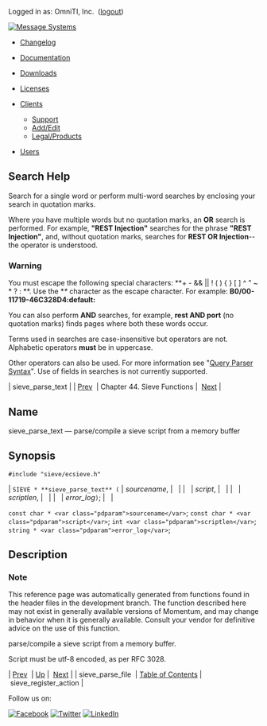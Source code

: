 Logged in as: OmniTI, Inc.  ([logout](https://support.messagesystems.com/logout.php))

[![Message Systems](https://support.messagesystems.com/images/ms-white205.png)](https://support.messagesystems.com/start.php) 

*   [Changelog](https://support.messagesystems.com/start.php?show=changelog)
*   [Documentation](https://support.messagesystems.com/docs/)
*   [Downloads](https://support.messagesystems.com/start.php)

*   [Licenses](https://support.messagesystems.com/license_summary.php)
*   <a href="">Clients</a>
    *   [Support](https://support.messagesystems.com/cs.php)
    *   [Add/Edit](https://support.messagesystems.com/edit_client.php)
    *   [Legal/Products](https://support.messagesystems.com/edit_products.php)
*   [Users](https://support.messagesystems.com/edit_customer.php)

## Search Help

Search for a single word or perform multi-word searches by enclosing your search in quotation marks.

Where you have multiple words but no quotation marks, an **OR** search is performed. For example, **"REST Injection"** searches for the phrase **"REST Injection"**, and, without quotation marks, searches for **REST OR Injection**--the operator is understood.

### Warning

You must escape the following special characters: **+ - && || ! ( ) { } [ ] ^ " ~ * ? : \**. Use the **\** character as the escape character. For example: **B0/00-11719-46C328D4\:default\:**

You can also perform **AND** searches, for example, **rest AND port** (no quotation marks) finds pages where both these words occur.

Terms used in searches are case-insensitive but operators are not. Alphabetic operators **must** be in uppercase.

Other operators can also be used. For more information see "[Query Parser Syntax](https://lucene.apache.org/core/old_versioned_docs/versions/3_0_0/queryparsersyntax.html)". Use of fields in searches is not currently supported.

| sieve_parse_text |
| [Prev](apis.sieve_parse_file.php)  | Chapter 44. Sieve Functions |  [Next](apis.sieve_register_action.php) |

<a name="apis.sieve_parse_text"></a>
## Name

sieve_parse_text — parse/compile a sieve script from a memory buffer

## Synopsis

`#include "sieve/ecsieve.h"`

| `SIEVE * **sieve_parse_text** (` | <var class="pdparam">sourcename</var>, |   |
|   | <var class="pdparam">script</var>, |   |
|   | <var class="pdparam">scriptlen</var>, |   |
|   | <var class="pdparam">error_log</var>`)`; |   |

`const char * <var class="pdparam">sourcename</var>`;
`const char * <var class="pdparam">script</var>`;
`int <var class="pdparam">scriptlen</var>`;
`string * <var class="pdparam">error_log</var>`;<a name="idp32968816"></a>
## Description

### Note

This reference page was automatically generated from functions found in the header files in the development branch. The function described here may not exist in generally available versions of Momentum, and may change in behavior when it is generally available. Consult your vendor for definitive advice on the use of this function.

parse/compile a sieve script from a memory buffer.

Script must be utf-8 encoded, as per RFC 3028.

| [Prev](apis.sieve_parse_file.php)  | [Up](sieve.php) |  [Next](apis.sieve_register_action.php) |
| sieve_parse_file  | [Table of Contents](index.php) |  sieve_register_action |

Follow us on:

[![Facebook](https://support.messagesystems.com/images/icon-facebook.png)](http://www.facebook.com/messagesystems) [![Twitter](https://support.messagesystems.com/images/icon-twitter.png)](http://twitter.com/#!/MessageSystems) [![LinkedIn](https://support.messagesystems.com/images/icon-linkedin.png)](http://www.linkedin.com/company/message-systems)
